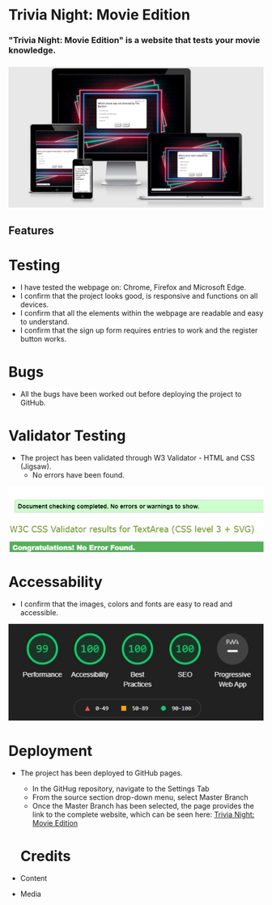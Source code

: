 # Trivia Night: Movie Edition


### "Trivia Night: Movie Edition" is a website that tests your movie knowledge. 

### 

![Responsive Image](/assets/images/responsive.jpg)


## Features


# Testing

* I have tested the webpage on: Chrome, Firefox and Microsoft Edge.
* I confirm that the project looks good, is responsive and functions on all devices.
* I confirm that all the elements within the webpage are readable and easy to understand.
* I confirm that the sign up form requires entries to work and the register button works.

# Bugs

* All the bugs have been worked out before deploying the project to GitHub.

# Validator Testing

* The project has been validated through W3 Validator - HTML and CSS (Jigsaw).
  * No errors have been found.

![HTML](/assets/images/html.jpg)
![CSS](/assets/images/style.jpg)


# Accessability
* I confirm that the images, colors and fonts are easy to read and accessible.

![Lighthouse](/assets/images/lighthouse.jpg)

# Deployment
* The project has been deployed to GitHub pages.
  * In the GitHug repository, navigate to the Settings Tab
  * From the source section drop-down menu, select Master Branch
  * Once the Master Branch has been selected, the page provides the link to the complete website, which can be seen here: [Trivia Night: Movie Edition](https://eugenrascanu.github.io/) 

  # Credits
* Content
  

* Media
 